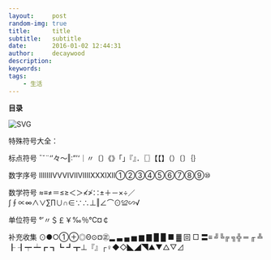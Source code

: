 ```yaml
---
layout:     post
random-img: true
title:      title
subtitle:   subtitle
date:       2016-01-02 12:44:31
author:     decaywood
description:
keywords:
tags:
    - 生活
---
```


<b id="toc">目录</b>

<img src="{{site.cdnurl}}/img/post/2016/Lock.svg" alt="SVG" style="background-color:white">

特殊符号大全：


标点符号 ˉˇ¨‘’々～‖∶”’‘｜〃〔〕《》「」『』．〖〗【【】（）〔〕｛｝

数字序号 ⅠⅡⅢⅣⅤⅥⅦⅧⅨⅩⅪⅫ①②③④⑤⑥⑦⑧⑨⑩

数学符号 ≈≡≠＝≤≥＜＞≮≯∷±＋－×÷／∫∮∝∞∧∨∑∏∪∩∈∵∴⊥‖∠⌒⊙≌∽√

单位符号 °′〃＄￡￥‰％℃¤￠

补充收集 ⊙●○①⊕◎Θ⊙¤㊣▂ ▃ ▄ ▅ ▆ ▇ █ █ ■ ▓ 回 □ 〓≡ ╝╚╔ ╗╬ ═ ╓ ╩ ┠ ┨┯ ┷┏ ┓┗ ┛┳⊥『』┌♀◆◇◣◢◥▲▼△▽⊿


